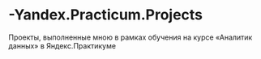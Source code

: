 # -Yandex.Practicum.Projects
Проекты, выполненные мною в рамках обучения на курсе «Аналитик данных» в Яндекс.Практикуме
